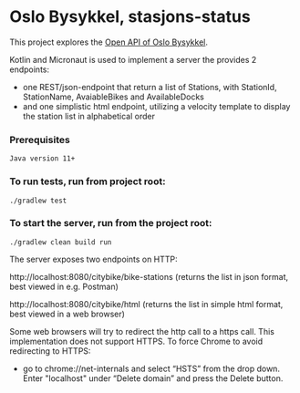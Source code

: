 # Oslo Bysykkel, stasjons-status

This project explores the [Open API of Oslo Bysykkel](https://oslobysykkel.no/apne-data/sanntid).

Kotlin and Micronaut is used to implement a server the provides 2 endpoints:

- one REST/json-endpoint that return a list of Stations, with StationId, StationName, AvaiableBikes and AvailableDocks
- and one simplistic html endpoint, utilizing a velocity template to display the station list in alphabetical order

### Prerequisites
```
Java version 11+
```

### To run tests, run  from project root:

```
./gradlew test
```

### To start the server, run from the project root:

```
./gradlew clean build run
```

The server exposes two endpoints on HTTP:

http://localhost:8080/citybike/bike-stations (returns the list in json format, best viewed in e.g. Postman)

http://localhost:8080/citybike/html (returns the list in simple html format, best viewed in a web browser)

Some web browsers will try to redirect the http call to a https call. This implementation does not support HTTPS.
To force Chrome to avoid redirecting to HTTPS:

- go to chrome://net-internals and select “HSTS” from the drop down. Enter "localhost" under “Delete domain” and press the Delete button.



